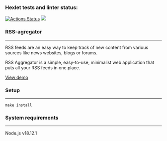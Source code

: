 ### Hexlet tests and linter status:
[![Actions Status](https://github.com/KiritoMorl/frontend-project-11/workflows/hexlet-check/badge.svg)](https://github.com/KiritoMorl/frontend-project-11/actions)
<a href="https://codeclimate.com/github/KiritoMorl/frontend-project-11/maintainability"><img src="https://api.codeclimate.com/v1/badges/685c217bac07f5631617/maintainability" /></a>

### RSS-agregator
____
RSS feeds are an easy way to keep track of new content from various sources like news websites, blogs or forums.

RSS Aggregator is a simple, easy-to-use, minimalist web application that puts all your RSS feeds in one place.

[View demo](https://frontend-project-11-lake-xi.vercel.app/)

### Setup
____
    make install

### System requirements
____
Node.js v18.12.1
